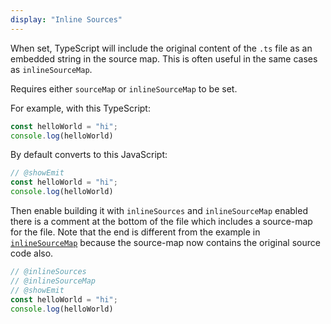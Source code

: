 ```yaml
---
display: "Inline Sources"
---
```


When set, TypeScript will include the original content of the `.ts` file as an embedded string in the source map.
This is often useful in the same cases as `inlineSourceMap`.

Requires either `sourceMap` or `inlineSourceMap` to be set.


For example, with this TypeScript:

```ts
const helloWorld = "hi";
console.log(helloWorld)
```

By default converts to this JavaScript:

```ts twoslasher
// @showEmit
const helloWorld = "hi";
console.log(helloWorld)
```

Then enable building it with `inlineSources` and `inlineSourceMap` enabled there is a comment at the bottom of the file which includes
a source-map for the file. 
Note that the end is different from the example in [`inlineSourceMap`](#inlineSourceMap) because the source-map now contains the original source code also.

```ts twoslasher
// @inlineSources
// @inlineSourceMap
// @showEmit
const helloWorld = "hi";
console.log(helloWorld)
```
